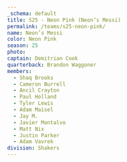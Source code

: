 ```yaml
---
_schema: default
title: S25 - Neon Pink (Neon’s Messi)
permalink: /teams/s25-neon-pink/
name: Neon’s Messi
color: Neon Pink
season: 25
photo:
captain: Demitrian Cook
quarterback: Brandon Waggoner
members:
  - Shaq Brooks
  - Cameron Burrell
  - Ancil Crayton
  - Paul Holland
  - Tyler Lewis
  - Adam Maisel
  - Jay M.
  - Javier Montalvo
  - Matt Nix
  - Justin Parker
  - Adam Vavrek
division: Shakers
---
```

